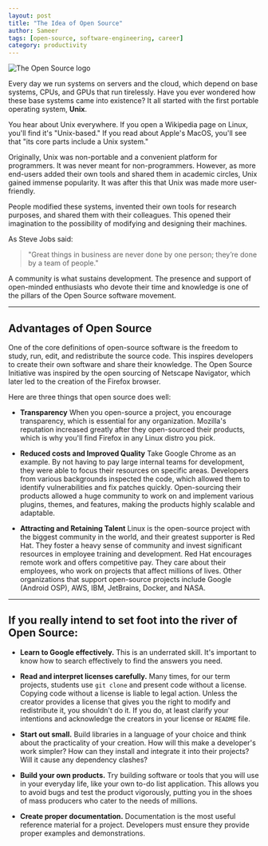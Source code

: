 ```yaml
---
layout: post
title: "The Idea of Open Source"
author: Sameer
tags: [open-source, software-engineering, career]
category: productivity
---
```


![The Open Source logo](./assets/open_source_logo.jpg)

Every day we run systems on servers and the cloud, which depend on base systems, CPUs, and GPUs that run tirelessly. Have you ever wondered how these base systems came into existence? It all started with the first portable operating system, **Unix**.

You hear about Unix everywhere. If you open a Wikipedia page on Linux, you'll find it's "Unix-based." If you read about Apple's MacOS, you'll see that "its core parts include a Unix system."

Originally, Unix was non-portable and a convenient platform for programmers. It was never meant for non-programmers. However, as more end-users added their own tools and shared them in academic circles, Unix gained immense popularity. It was after this that Unix was made more user-friendly.

People modified these systems, invented their own tools for research purposes, and shared them with their colleagues. This opened their imagination to the possibility of modifying and designing their machines.

As Steve Jobs said:
> "Great things in business are never done by one person; they’re done by a team of people."

A community is what sustains development. The presence and support of open-minded enthusiasts who devote their time and knowledge is one of the pillars of the Open Source software movement.

---

## Advantages of Open Source

One of the core definitions of open-source software is the freedom to study, run, edit, and redistribute the source code. This inspires developers to create their own software and share their knowledge. The Open Source Initiative was inspired by the open sourcing of Netscape Navigator, which later led to the creation of the Firefox browser.

Here are three things that open source does well:

* **Transparency**
    When you open-source a project, you encourage transparency, which is essential for any organization. Mozilla's reputation increased greatly after they open-sourced their products, which is why you'll find Firefox in any Linux distro you pick.

* **Reduced costs and Improved Quality**
    Take Google Chrome as an example. By not having to pay large internal teams for development, they were able to focus their resources on specific areas. Developers from various backgrounds inspected the code, which allowed them to identify vulnerabilities and fix patches quickly. Open-sourcing their products allowed a huge community to work on and implement various plugins, themes, and features, making the products highly scalable and adaptable.

* **Attracting and Retaining Talent**
    Linux is the open-source project with the biggest community in the world, and their greatest supporter is Red Hat. They foster a heavy sense of community and invest significant resources in employee training and development. Red Hat encourages remote work and offers competitive pay. They care about their employees, who work on projects that affect millions of lives. Other organizations that support open-source projects include Google (Android OSP), AWS, IBM, JetBrains, Docker, and NASA.

---

## If you really intend to set foot into the river of Open Source:

* **Learn to Google effectively.**
    This is an underrated skill. It's important to know how to search effectively to find the answers you need.

* **Read and interpret licenses carefully.**
    Many times, for our term projects, students use `git clone` and present code without a license. Copying code without a license is liable to legal action. Unless the creator provides a license that gives you the right to modify and redistribute it, you shouldn't do it. If you do, at least clarify your intentions and acknowledge the creators in your license or `README` file.

* **Start out small.**
    Build libraries in a language of your choice and think about the practicality of your creation. How will this make a developer's work simpler? How can they install and integrate it into their projects? Will it cause any dependency clashes?

* **Build your own products.**
    Try building software or tools that you will use in your everyday life, like your own to-do list application. This allows you to avoid bugs and test the product vigorously, putting you in the shoes of mass producers who cater to the needs of millions.

* **Create proper documentation.**
    Documentation is the most useful reference material for a project. Developers must ensure they provide proper examples and demonstrations.
